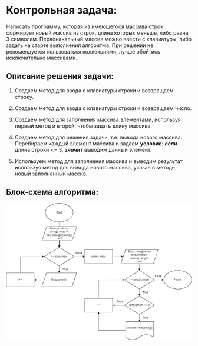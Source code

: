 # Контрольная задача:

Написать программу, которая из имеющегося массива строк формирует новый массив из строк, длина которых меньше, либо равна 3 символам. Первоначальный массив можно ввести с клавиатуры, либо задать на старте выполнения алгоритма. При решении не рекомендуется пользоваться коллекциями, лучше обойтись исключительно массивами.

## Описание решения задачи:

1. Создаем метод для ввода с клавиатуры строки и возвращаем строку.

2. Создаем метод для ввода с клавиатуры строки и возвращаем число.

3. Создаем метод для заполнения массива элементами, используя первый метод и второй, чтобы задать длину массива.

4. Создаем метод для решения задачи, т.е. вывода нового массива. Перебираем каждый элемент массива и задаем **условие**: ***если*** длина строки <= 3, ***значит*** выводим данный элемент. 

5. Используем метод для заполнения массива и выводим результат, используя метод для вывода нового массива, указав в методе новый заполненный массив.

## Блок-схема алгоритма:

![блок-схема](chart.png)